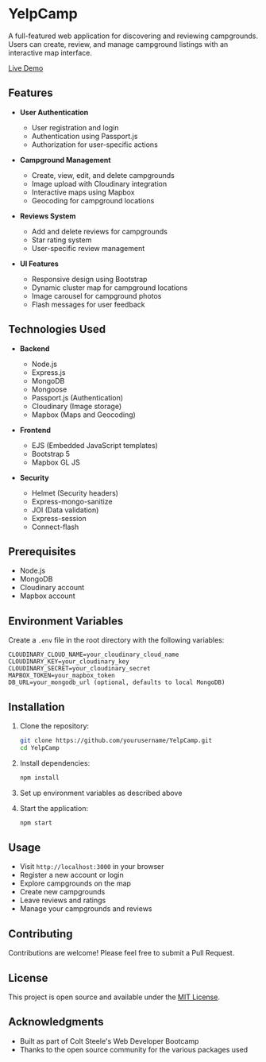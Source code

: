 # YelpCamp

A full-featured web application for discovering and reviewing campgrounds. Users can create, review, and manage campground listings with an interactive map interface.

[Live Demo](https://yelpcamp-2qfp.onrender.com/campgrounds)

## Features

- **User Authentication**

  - User registration and login
  - Authentication using Passport.js
  - Authorization for user-specific actions

- **Campground Management**

  - Create, view, edit, and delete campgrounds
  - Image upload with Cloudinary integration
  - Interactive maps using Mapbox
  - Geocoding for campground locations

- **Reviews System**

  - Add and delete reviews for campgrounds
  - Star rating system
  - User-specific review management

- **UI Features**
  - Responsive design using Bootstrap
  - Dynamic cluster map for campground locations
  - Image carousel for campground photos
  - Flash messages for user feedback

## Technologies Used

- **Backend**

  - Node.js
  - Express.js
  - MongoDB
  - Mongoose
  - Passport.js (Authentication)
  - Cloudinary (Image storage)
  - Mapbox (Maps and Geocoding)

- **Frontend**

  - EJS (Embedded JavaScript templates)
  - Bootstrap 5
  - Mapbox GL JS

- **Security**
  - Helmet (Security headers)
  - Express-mongo-sanitize
  - JOI (Data validation)
  - Express-session
  - Connect-flash

## Prerequisites

- Node.js
- MongoDB
- Cloudinary account
- Mapbox account

## Environment Variables

Create a `.env` file in the root directory with the following variables:

```
CLOUDINARY_CLOUD_NAME=your_cloudinary_cloud_name
CLOUDINARY_KEY=your_cloudinary_key
CLOUDINARY_SECRET=your_cloudinary_secret
MAPBOX_TOKEN=your_mapbox_token
DB_URL=your_mongodb_url (optional, defaults to local MongoDB)
```

## Installation

1. Clone the repository:

   ```bash
   git clone https://github.com/yourusername/YelpCamp.git
   cd YelpCamp
   ```

2. Install dependencies:

   ```bash
   npm install
   ```

3. Set up environment variables as described above

4. Start the application:
   ```bash
   npm start
   ```

## Usage

- Visit `http://localhost:3000` in your browser
- Register a new account or login
- Explore campgrounds on the map
- Create new campgrounds
- Leave reviews and ratings
- Manage your campgrounds and reviews

## Contributing

Contributions are welcome! Please feel free to submit a Pull Request.

## License

This project is open source and available under the [MIT License](LICENSE).

## Acknowledgments

- Built as part of Colt Steele's Web Developer Bootcamp
- Thanks to the open source community for the various packages used
